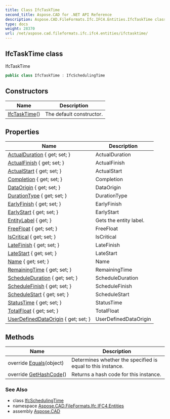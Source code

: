 ```yaml
---
title: Class IfcTaskTime
second_title: Aspose.CAD for .NET API Reference
description: Aspose.CAD.FileFormats.Ifc.IFC4.Entities.IfcTaskTime class. IfcTaskTime
type: docs
weight: 28370
url: /net/aspose.cad.fileformats.ifc.ifc4.entities/ifctasktime/
---
```

## IfcTaskTime class

IfcTaskTime

```csharp
public class IfcTaskTime : IfcSchedulingTime
```

## Constructors

| Name | Description |
| --- | --- |
| [IfcTaskTime](ifctasktime/)() | The default constructor. |

## Properties

| Name | Description |
| --- | --- |
| [ActualDuration](../../aspose.cad.fileformats.ifc.ifc4.entities/ifctasktime/actualduration/) { get; set; } | ActualDuration |
| [ActualFinish](../../aspose.cad.fileformats.ifc.ifc4.entities/ifctasktime/actualfinish/) { get; set; } | ActualFinish |
| [ActualStart](../../aspose.cad.fileformats.ifc.ifc4.entities/ifctasktime/actualstart/) { get; set; } | ActualStart |
| [Completion](../../aspose.cad.fileformats.ifc.ifc4.entities/ifctasktime/completion/) { get; set; } | Completion |
| [DataOrigin](../../aspose.cad.fileformats.ifc.ifc4.entities/ifcschedulingtime/dataorigin/) { get; set; } | DataOrigin |
| [DurationType](../../aspose.cad.fileformats.ifc.ifc4.entities/ifctasktime/durationtype/) { get; set; } | DurationType |
| [EarlyFinish](../../aspose.cad.fileformats.ifc.ifc4.entities/ifctasktime/earlyfinish/) { get; set; } | EarlyFinish |
| [EarlyStart](../../aspose.cad.fileformats.ifc.ifc4.entities/ifctasktime/earlystart/) { get; set; } | EarlyStart |
| [EntityLabel](../../aspose.cad.fileformats.ifc/ifcentity/entitylabel/) { get; } | Gets the entity label. |
| [FreeFloat](../../aspose.cad.fileformats.ifc.ifc4.entities/ifctasktime/freefloat/) { get; set; } | FreeFloat |
| [IsCritical](../../aspose.cad.fileformats.ifc.ifc4.entities/ifctasktime/iscritical/) { get; set; } | IsCritical |
| [LateFinish](../../aspose.cad.fileformats.ifc.ifc4.entities/ifctasktime/latefinish/) { get; set; } | LateFinish |
| [LateStart](../../aspose.cad.fileformats.ifc.ifc4.entities/ifctasktime/latestart/) { get; set; } | LateStart |
| [Name](../../aspose.cad.fileformats.ifc.ifc4.entities/ifcschedulingtime/name/) { get; set; } | Name |
| [RemainingTime](../../aspose.cad.fileformats.ifc.ifc4.entities/ifctasktime/remainingtime/) { get; set; } | RemainingTime |
| [ScheduleDuration](../../aspose.cad.fileformats.ifc.ifc4.entities/ifctasktime/scheduleduration/) { get; set; } | ScheduleDuration |
| [ScheduleFinish](../../aspose.cad.fileformats.ifc.ifc4.entities/ifctasktime/schedulefinish/) { get; set; } | ScheduleFinish |
| [ScheduleStart](../../aspose.cad.fileformats.ifc.ifc4.entities/ifctasktime/schedulestart/) { get; set; } | ScheduleStart |
| [StatusTime](../../aspose.cad.fileformats.ifc.ifc4.entities/ifctasktime/statustime/) { get; set; } | StatusTime |
| [TotalFloat](../../aspose.cad.fileformats.ifc.ifc4.entities/ifctasktime/totalfloat/) { get; set; } | TotalFloat |
| [UserDefinedDataOrigin](../../aspose.cad.fileformats.ifc.ifc4.entities/ifcschedulingtime/userdefineddataorigin/) { get; set; } | UserDefinedDataOrigin |

## Methods

| Name | Description |
| --- | --- |
| override [Equals](../../aspose.cad.fileformats.ifc/ifcentity/equals/)(object) | Determines whether the specified is equal to this instance. |
| override [GetHashCode](../../aspose.cad.fileformats.ifc/ifcentity/gethashcode/)() | Returns a hash code for this instance. |

### See Also

* class [IfcSchedulingTime](../ifcschedulingtime/)
* namespace [Aspose.CAD.FileFormats.Ifc.IFC4.Entities](../../aspose.cad.fileformats.ifc.ifc4.entities/)
* assembly [Aspose.CAD](../../)


